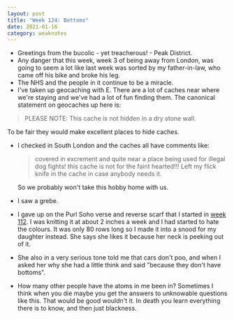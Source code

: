 ```yaml
---
layout: post
title: "Week 124: Bottoms"
date: 2021-01-16
category: weaknotes
---
```

* Greetings from the bucolic - yet treacherous! - Peak District.
* Any danger that this week, week 3 of being away from London, was going to seem a lot like last week was sorted by my father-in-law, who came off his bike and broke his leg.
* The NHS and the people in it continue to be a miracle.
* I've taken up geocaching with E. There are a lot of caches near where we're staying and we've had a lot of fun finding them. The canonical statement on geocaches up here is:
> PLEASE NOTE: This cache is not hidden in a dry stone wall.

  To be fair they would make excellent places to hide caches.
* I checked in South London and the caches all have comments like:
  > covered in excrement and quite near a place being used for illegal dog fights! this cache is not for the faint hearted!!! Left my flick knife in the cache in case anybody needs it.

  So we probably won't take this hobby home with us.
* I saw a grebe.
* I gave up on the Purl Soho verse and reverse scarf that I started in [week 112](/blog/weaknotes-112). I was knitting it at about 2 inches a week and I had started to hate the colours. It was only 80 rows long so I made it into a snood for my daughter instead. She says she likes it because her neck is peeking out of it.
* She also in a very serious tone told me that cars don't poo, and when I asked her why she had a little think and said "because they don't have bottoms".
* How many other people have the atoms in me been in? Sometimes I think when you die maybe you get the answers to unknowable questions like this. That would be good wouldn't it. In death you learn everything there is to know, and then just blackness.
